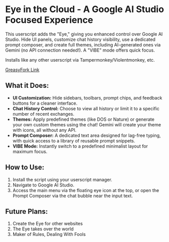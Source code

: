 # Eye in the Cloud - A Google AI Studio Focused Experience

This userscript adds the "Eye," giving you enhanced control over Google AI Studio. Hide UI panels, customize chat history visibility, use a dedicated prompt composer, and create full themes, including AI-generated ones via Gemini (no API connection needed!). A "VIBE" mode offers quick focus.

Installs like any other userscript via Tampermonkey/Violentmonkey, etc.

[GreasyFork Link](https://greasyfork.org/en/scripts/534885-eye-in-the-cloud-a-google-ai-studio-focused-experience)

## What it Does:

*   **UI Customization:** Hide sidebars, toolbars, prompt chips, and feedback buttons for a cleaner interface.
*   **Chat History Control:** Choose to view all history or limit it to a specific number of recent exchanges.
*   **Themes:** Apply predefined themes (like DOS or Nature) or generate your own custom themes using the chat! Gemini will create your theme with icons, all without any API.
*   **Prompt Composer:** A dedicated text area designed for lag-free typing, with quick access to a library of reusable prompt snippets.
*   **VIBE Mode:** Instantly switch to a predefined minimalist layout for maximum focus.

## How to Use:

1.  Install the script using your userscript manager.
2.  Navigate to Google AI Studio.
3.  Access the main menu via the floating eye icon at the top, or open the Prompt Composer via the chat bubble near the input text.

## Future Plans:

1. Create the Eye for other websites
2. The Eye takes over the world
3. Maker of Rules, Dealing With Fools
